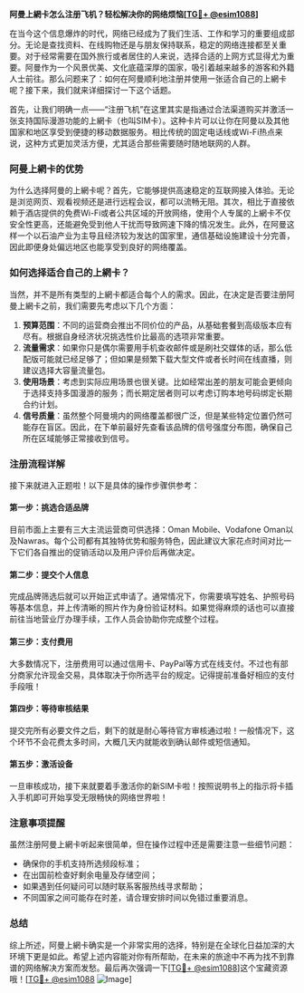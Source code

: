 **阿曼上網卡怎么注册飞机？轻松解决你的网络烦恼[[TG💪+ @esim1088](https://t.me/s/esim1088)]**

在当今这个信息爆炸的时代，网络已经成为了我们生活、工作和学习的重要组成部分。无论是查找资料、在线购物还是与朋友保持联系，稳定的网络连接都至关重要。对于经常需要在国外旅行或者居住的人来说，选择合适的上网方式显得尤为重要。阿曼作为一个风景优美、文化底蕴深厚的国家，吸引着越来越多的游客和外籍人士前往。那么问题来了：如何在阿曼顺利地注册并使用一张适合自己的上網卡呢？接下来，我们就来详细探讨一下这个话题。

首先，让我们明确一点——“注册飞机”在这里其实是指通过合法渠道购买并激活一张支持国际漫游功能的上網卡（也叫SIM卡）。这种卡片可以让你在阿曼以及其他国家和地区享受到便捷的移动数据服务。相比传统的固定电话线或Wi-Fi热点来说，这种方式更加灵活方便，尤其适合那些需要随时随地联网的人群。

### 阿曼上網卡的优势

为什么选择阿曼的上網卡呢？首先，它能够提供高速稳定的互联网接入体验。无论是浏览网页、观看视频还是进行远程会议，都可以流畅无阻。其次，相比于直接依赖于酒店提供的免费Wi-Fi或者公共区域的开放网络，使用个人专属的上網卡不仅安全性更高，还能避免受到他人干扰而导致网速下降的情况发生。此外，在阿曼这样一个以石油产业为主导且经济较为发达的国家里，通信基础设施建设十分完善，因此即便身处偏远地区也能享受到良好的网络覆盖。

### 如何选择适合自己的上網卡？

当然，并不是所有类型的上網卡都适合每个人的需求。因此，在决定是否要注册阿曼上網卡之前，我们需要先考虑以下几个方面：

1. **预算范围**：不同的运营商会推出不同价位的产品，从基础套餐到高级版本应有尽有。根据自身经济状况挑选性价比最高的选项非常重要。
2. **流量需求**：如果你只是偶尔需要用手机查收邮件或是刷社交媒体的话，那么低配版可能就已经足够了；但如果是频繁下载大型文件或者长时间在线直播，则建议选择大容量流量包。
3. **使用场景**：考虑到实际应用场景也很关键。比如经常出差的朋友可能会更倾向于选择支持多国漫游的服务；而长期定居者则可以考虑订购本地号码绑定长期合约计划。
4. **信号质量**：虽然整个阿曼境内的网络覆盖都很广泛，但是某些特定位置仍然可能存在盲区。因此，在下单前最好先查看该品牌的信号强度分布图，确保自己所在区域能够正常接收到信号。

### 注册流程详解

接下来就进入正题啦！以下是具体的操作步骤供参考：

#### 第一步：挑选合适品牌
目前市面上主要有三大主流运营商可供选择：Oman Mobile、Vodafone Oman以及Nawras。每个公司都有其独特优势和服务特色，因此建议大家花点时间对比一下它们各自推出的促销活动以及用户评价后再做决定。

#### 第二步：提交个人信息
完成品牌筛选后就可以开始正式申请了。通常情况下，你需要填写姓名、护照号码等基本信息，并上传清晰的照片作为身份验证材料。如果觉得麻烦的话也可以直接前往当地营业厅办理手续，工作人员会协助你完成整个过程。

#### 第三步：支付费用
大多数情况下，注册费用可以通过信用卡、PayPal等方式在线支付。不过也有部分商家允许现金交易，具体取决于你所选平台的规定。记得提前准备好相应的支付手段哦！

#### 第四步：等待审核结果
提交完所有必要文件之后，剩下的就是耐心等待官方审核通过啦！一般情况下，这个环节不会花费太多时间，大概几天内就能收到确认邮件或短信通知。

#### 第五步：激活设备
一旦审核成功，接下来就要着手激活你的新SIM卡啦！按照说明书上的指示将卡插入手机即可开始享受无限畅快的网络世界啦！

### 注意事项提醒

虽然注册阿曼上網卡听起来很简单，但在操作过程中还是需要注意一些细节问题：

- 确保你的手机支持所选频段标准；
- 在出国前检查好剩余电量及存储空间；
- 如果遇到任何疑问可以随时联系客服热线寻求帮助；
- 不同国家之间可能存在时差，请合理安排时间以免错过重要消息。

### 总结

综上所述，阿曼上網卡确实是一个非常实用的选择，特别是在全球化日益加深的大环境下更是如此。希望上述内容能对你有所帮助，在未来的旅途中不再为找不到靠谱的网络解决方案而发愁。最后再次强调一下[[TG💪+ @esim1088](https://t.me/s/esim1088)]这个宝藏资源哦！[[TG💪+ @esim1088](https://t.me/s/esim1088) ![Image](https://i.postimg.cc/4NQfJmqS/Snipaste-2025-05-13-00-14-12.png)]